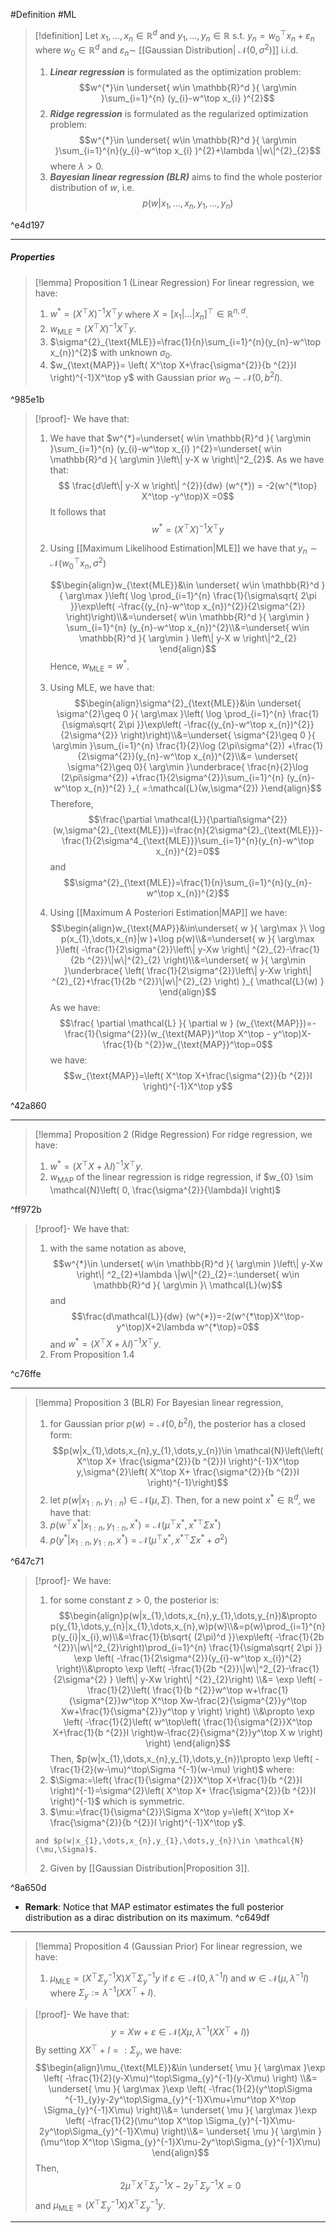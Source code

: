 #Definition #ML 

> [!definition]
> Let $x_{1},\dots,x_{n}\in \mathbb{R}^d$ and $y_{1},\dots,y_{n}\in \mathbb{R}$ s.t. $y_{n}=w_{0}^\top x_{n}+\varepsilon_{n}$ where $w_{0}\in \mathbb{R}^d$ and $\varepsilon_{n} \sim$ [[Gaussian Distribution| $\mathcal{N}(0,\sigma^{2})$]] i.i.d. 
>1. ***Linear regression*** is formulated as the optimization problem: $$w^{*}\in \underset{ w\in \mathbb{R}^d }{ \arg\min }\sum_{i=1}^{n} (y_{i}-w^\top x_{i} )^{2}$$
>2. ***Ridge regression*** is formulated as the regularized optimization problem: $$w^{*}\in \underset{ w\in \mathbb{R}^d }{ \arg\min }\sum_{i=1}^{n}(y_{i}-w^\top x_{i} )^{2}+\lambda \|w\|^{2}_{2}$$where $\lambda>0$. 
>3. ***Bayesian linear regression (BLR)*** aims to find the whole posterior distribution of $w$, i.e. $$p(w|x_{1},\dots,x_{n},y_{1},\dots,y_{n})$$

^e4d197

---
##### Properties
> [!lemma] Proposition 1 (Linear Regression)
> For linear regression, we have:
> 1. $w^*=(X^\top X)^{-1}X^\top y$ where $X=[x_{1}|\dots|x_{n}]^\top\in\mathbb{R}^{n,d}$. 
> 1. $w_{\text{MLE}}=(X^\top X)^{-1}X^\top y$.
> 2. $\sigma^{2}_{\text{MLE}}=\frac{1}{n}\sum_{i=1}^{n}(y_{n}-w^\top x_{n})^{2}$ with unknown $\sigma_{0}$. 
> 3. $w_{\text{MAP}}= \left( X^\top X+\frac{\sigma^{2}}{b ^{2}}I \right)^{-1}X^\top y$ with Gaussian prior $w_{0} \sim \mathcal{N}(0,b ^{2} I)$.

^985e1b

> [!proof]-
> We have that:
> 1. We have that $w^{*}=\underset{ w\in \mathbb{R}^d }{ \arg\min }\sum_{i=1}^{n} (y_{i}-w^\top x_{i} )^{2}=\underset{ w\in \mathbb{R}^d }{ \arg\min }\left\| y-X w \right\|^2_{2}$. As we have that: $$ \frac{d\left\| y-X w \right\| ^{2}}{dw} (w^{*}) = -2(w^{*\top} X^\top -y^\top)X =0$$It follows that $$w^{*}=(X^\top X )^{-1}X^\top y$$
> 1. Using [[Maximum Likelihood Estimation|MLE]] we have that $y_{n} \sim \mathcal{N}(w_{0}^\top x_{n},\sigma^{2})$
>    
>    $$\begin{align}w_{\text{MLE}}&\in \underset{ w\in \mathbb{R}^d }{ \arg\max }\left(  \log \prod_{i=1}^{n} \frac{1}{\sigma\sqrt{ 2\pi }}\exp\left( -\frac{(y_{n}-w^\top x_{n})^{2}}{2\sigma^{2}} \right)\right)\\&=\underset{ w\in \mathbb{R}^d }{ \arg\min } \sum_{i=1}^{n}  (y_{n}-w^\top x_{n})^{2}\\&=\underset{ w\in \mathbb{R}^d }{ \arg\min } \left\| y-X w \right\|^2_{2} \end{align}$$Hence, $w_{\text{MLE}}=w^{*}$.
> 2. Using MLE, we have that: $$\begin{align}\sigma^{2}_{\text{MLE}}&\in \underset{ \sigma^{2}\geq 0 }{ \arg\max }\left(  \log \prod_{i=1}^{n} \frac{1}{\sigma\sqrt{ 2\pi }}\exp\left( -\frac{(y_{n}-w^\top x_{n})^{2}}{2\sigma^{2}} \right)\right)\\&=\underset{ \sigma^{2}\geq 0 }{ \arg\min }\sum_{i=1}^{n} \frac{1}{2}\log  (2\pi\sigma^{2}) +\frac{1}{2\sigma^{2}}(y_{n}-w^\top x_{n})^{2}\\&= \underset{ \sigma^{2}\geq 0}{ \arg\min }\underbrace{ \frac{n}{2}\log  (2\pi\sigma^{2}) +\frac{1}{2\sigma^{2}}\sum_{i=1}^{n} (y_{n}-w^\top x_{n})^{2} }_{ =:\mathcal{L}(w,\sigma^{2}) }\end{align}$$Therefore, $$\frac{\partial \mathcal{L}}{\partial\sigma^{2}}(w,\sigma^{2}_{\text{MLE}})=\frac{n}{2\sigma^{2}_{\text{MLE}}}-\frac{1}{2\sigma^4_{\text{MLE}}}\sum_{i=1}^{n}(y_{n}-w^\top x_{n})^{2}=0$$and $$\sigma^{2}_{\text{MLE}}=\frac{1}{n}\sum_{i=1}^{n}(y_{n}-w^\top x_{n})^{2}$$
> 3. Using [[Maximum A Posteriori Estimation|MAP]] we have: $$\begin{align}w_{\text{MAP}}&\in\underset{ w }{ \arg\max }\ \log p(x_{1},\dots,x_{n}|w )+\log p(w)\\&=\underset{ w }{ \arg\max }\left( -\frac{1}{2\sigma^{2}}\left\| y-Xw \right\| ^{2}_{2}-\frac{1}{2b ^{2}}\|w\|^{2}_{2} \right)\\&=\underset{ w }{ \arg\min }\underbrace{ \left( \frac{1}{2\sigma^{2}}\left\| y-Xw \right\| ^{2}_{2}+\frac{1}{2b ^{2}}\|w\|^{2}_{2} \right) }_{ \mathcal{L}(w) } \end{align}$$As we have: $$\frac{ \partial \mathcal{L} }{ \partial w } (w_{\text{MAP}})=-\frac{1}{\sigma^{2}}(w_{\text{MAP}}^\top X^\top - y^\top)X-\frac{1}{b ^{2}}w_{\text{MAP}}^\top=0$$we have: $$w_{\text{MAP}}=\left( X^\top X+\frac{\sigma^{2}}{b ^{2}}I \right)^{-1}X^\top y$$ 

^42a860

---
> [!lemma] Proposition 2 (Ridge Regression)
> For ridge regression, we have: 
> 1. $w^{*}=(X^\top X+ \lambda I)^{-1}X^\top y$.
> 2. $w_{\text{MAP}}$ of the linear regression is ridge regression, if $w_{0} \sim \mathcal{N}\left( 0, \frac{\sigma^{2}}{\lambda}I \right)$

^ff972b

> [!proof]-
> We have that:
> 1. with the same notation as above, $$w^{*}\in \underset{ w\in \mathbb{R}^d }{ \arg\min }\left\| y-Xw \right\| ^2_{2}+\lambda \|w\|^{2}_{2}=:\underset{ w\in \mathbb{R}^d }{ \arg\min }\ \mathcal{L}(w)$$and $$\frac{d\mathcal{L}}{dw} (w^{*})=-2(w^{*\top}X^\top-y^\top)X+2\lambda w^{*\top}=0$$and $w^{*}=(X^\top X+\lambda I)^{-1}X^\top y$.
> 2. From Proposition 1.4

^c76ffe

---
> [!lemma] Proposition 3 (BLR)
> For Bayesian linear regression, 
> 1. for Gaussian prior $p(w)=\mathcal{N}(0,b ^{2} I)$, the posterior has a closed form: $$p(w|x_{1},\dots,x_{n},y_{1},\dots,y_{n})\in \mathcal{N}\left(\left( X^\top X+ \frac{\sigma^{2}}{b ^{2}}I \right)^{-1}X^\top y,\sigma^{2}\left( X^\top X+ \frac{\sigma^{2}}{b ^{2}}I \right)^{-1}\right)$$
> 2. let $p(w|x_{1:n},y_{1:n})\in \mathcal{N}(\mu,\Sigma)$. Then, for a new point $x^{*}\in \mathbb{R}^d$, we have that:
> 	1. $p(w^\top x^{*}|x_{1:n},y_{1:n},x^{*})=\mathcal{N}(\mu^\top x^{*},x^{*\top}\Sigma x^{*})$
> 	2. $p(y^{*}|x_{1:n},y_{1:n},x^{*})=\mathcal{N}(\mu^\top x^{*},x^{*\top}\Sigma x^{*}+\sigma^{2})$

^647c71

> [!proof]-
> We have: 
> 1. for some constant $z>0$, the posterior is: $$\begin{align}p(w|x_{1},\dots,x_{n},y_{1},\dots,y_{n})&\propto p(y_{1},\dots,y_{n}|x_{1},\dots,x_{n},w)p(w)\\&=p(w)\prod_{i=1}^{n}p(y_{i}|x_{i},w)\\&=\frac{1}{b\sqrt{ (2\pi)^d }}\exp\left( -\frac{1}{2b ^{2}}\|w\|^2_{2}\right)\prod_{i=1}^{n} \frac{1}{\sigma\sqrt{ 2\pi }} \exp \left( -\frac{1}{2\sigma^{2}}(y_{i}-w^\top x_{i})^{2} \right)\\&\propto \exp \left( -\frac{1}{2b ^{2}}\|w\|^2_{2}-\frac{1}{2\sigma^{2} } \left\| y-Xw \right\| ^{2}_{2}\right) \\&= \exp \left( - \frac{1}{2}\left( \frac{1}{b ^{2}}w^\top w+\frac{1}{\sigma^{2}}w^\top X^\top Xw-\frac{2}{\sigma^{2}}y^\top Xw+\frac{1}{\sigma^{2}}y^\top y \right)  \right) \\&\propto \exp \left( -\frac{1}{2}\left( w^\top\left( \frac{1}{\sigma^{2}}X^\top X+\frac{1}{b ^{2}}I \right)w-\frac{2}{\sigma^{2}}y^\top X w \right)  \right) \end{align}$$Then, $p(w|x_{1},\dots,x_{n},y_{1},\dots,y_{n})\propto \exp \left( -\frac{1}{2}(w-\mu)^\top\Sigma  ^{-1}(w-\mu) \right)$ where: 
> 	1. $\Sigma:=\left( \frac{1}{\sigma^{2}}X^\top X+\frac{1}{b ^{2}}I \right)^{-1}=\sigma^{2}\left( X^\top X+ \frac{\sigma^{2}}{b ^{2}}I \right)^{-1}$ which is symmetric. 
> 	2. $\mu:=\frac{1}{\sigma^{2}}\Sigma X^\top y=\left( X^\top X+ \frac{\sigma^{2}}{b ^{2}}I \right)^{-1}X^\top y$.
>     
>     and $p(w|x_{1},\dots,x_{n},y_{1},\dots,y_{n})\in \mathcal{N}(\mu,\Sigma)$. 
>  2. Given by [[Gaussian Distribution|Proposition 3]].

^8a650d

- **Remark**: Notice that MAP estimator estimates the full posterior distribution as a dirac distribution on its maximum.  ^c649df

---
> [!lemma] Proposition 4 (Gaussian Prior)
> For linear regression, we have:
> 1. $\mu_{\text{MLE}}=(X^\top\Sigma_{y}^{-1}X)X^\top\Sigma_{y}^{-1} y$ if $\varepsilon\in \mathcal{N}(0,\lambda ^{-1}I)$ and $w\in\mathcal{N}(\mu,\lambda ^{-1}I)$ where $\Sigma_{y}:=\lambda ^{-1}(XX^\top+I)$.

> [!proof]-
> We have that: $$y=Xw+\varepsilon\in \mathcal{N}(X\mu,\lambda ^{-1}(XX^\top+I))$$By setting $XX^\top+I=:\Sigma_{y}$, we have: $$\begin{align}\mu_{\text{MLE}}&\in \underset{ \mu }{ \arg\max }\exp \left( -\frac{1}{2}(y-X\mu)^\top\Sigma_{y}^{-1}(y-X\mu) \right) \\&= \underset{ \mu }{ \arg\max }\exp \left(  -\frac{1}{2}(y^\top\Sigma ^{-1}_{y}y-2y^\top\Sigma_{y}^{-1}X\mu+\mu^\top X^\top \Sigma_{y}^{-1}X\mu) \right)\\&= \underset{ \mu }{ \arg\max }\exp \left(  -\frac{1}{2}(\mu^\top X^\top \Sigma_{y}^{-1}X\mu-2y^\top\Sigma_{y}^{-1}X\mu) \right)\\&= \underset{ \mu }{ \arg\min } (\mu^\top X^\top \Sigma_{y}^{-1}X\mu-2y^\top\Sigma_{y}^{-1}X\mu) \end{align}$$Then, $$2\mu^\top X^\top\Sigma_{y}^{-1}X-2y^\top\Sigma_{y}^{-1}X=0$$and $\mu_{\text{MLE}}=(X^\top\Sigma_{y}^{-1}X)X^\top\Sigma_{y}^{-1} y$.
---
